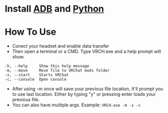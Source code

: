 # Install [ADB]("https://www.xda-developers.com/install-adb-windows-macos-linux/") and [Python]("https://realpython.com/installing-python/")

# How To Use
- Conect your headset and enable data transfer
- Then open a terminal or a CMD. Type VRCH.exe and a help prompt will show.

```
-h, --help     Show this help message
-m, --move     Move file to VRChat mods folder
-s, --start    Starts VRChat
-c, --console  Open console
```

- After using -m once will save your previous file location, It'll prompt you to use last location. Either by typing "y" or pressing enter loads your previous file.
- You can also have multiple args. Example: `VRCH.exe -m -s -c`